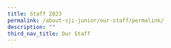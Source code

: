 ```yaml
---
title: Staff 2023
permalink: /about-sji-junior/our-staff/permalink/
description: ""
third_nav_title: Our Staff
---
```

